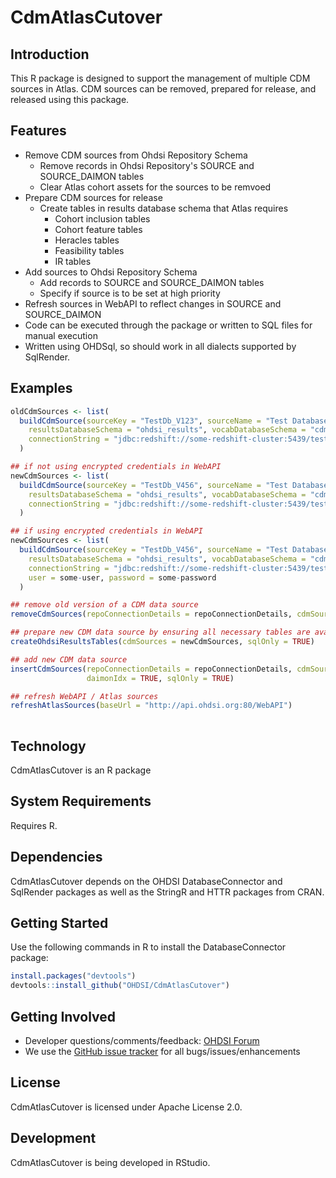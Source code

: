 # CdmAtlasCutover

## Introduction

This R package is designed to support the management of multiple CDM sources in Atlas. CDM sources can be removed, prepared for release, and released using this package.

## Features

- Remove CDM sources from Ohdsi Repository Schema
  - Remove records in Ohdsi Repository's SOURCE and SOURCE_DAIMON tables
  - Clear Atlas cohort assets for the sources to be remvoed
- Prepare CDM sources for release
  - Create tables in results database schema that Atlas requires
    - Cohort inclusion tables
    - Cohort feature tables
    - Heracles tables
    - Feasibility tables
    - IR tables
- Add sources to Ohdsi Repository Schema
  - Add records to SOURCE and SOURCE_DAIMON tables
  - Specify if source is to be set at high priority
- Refresh sources in WebAPI to reflect changes in SOURCE and SOURCE_DAIMON
- Code can be executed through the package or written to SQL files for manual execution
- Written using OHDSql, so should work in all dialects supported by SqlRender.

## Examples

```r
oldCdmSources <- list(
  buildCdmSource(sourceKey = "TestDb_V123", sourceName = "Test Database v123", dbms = "redshift", cdmDatabaseSchema = "cdm",
    resultsDatabaseSchema = "ohdsi_results", vocabDatabaseSchema = "cdm", priority = 1,
    connectionString = "jdbc:redshift://some-redshift-cluster:5439/testdb_v123?user=some-user&password=some-password")
  )

## if not using encrypted credentials in WebAPI  
newCdmSources <- list(
  buildCdmSource(sourceKey = "TestDb_V456", sourceName = "Test Database v456", dbms = "redshift", cdmDatabaseSchema = "cdm",
    resultsDatabaseSchema = "ohdsi_results", vocabDatabaseSchema = "cdm", priority = 1,
    connectionString = "jdbc:redshift://some-redshift-cluster:5439/testdb_v456?user=some-user&password=some-password")
  )

## if using encrypted credentials in WebAPI
newCdmSources <- list(
  buildCdmSource(sourceKey = "TestDb_V456", sourceName = "Test Database v456", dbms = "redshift", cdmDatabaseSchema = "cdm",
    resultsDatabaseSchema = "ohdsi_results", vocabDatabaseSchema = "cdm", priority = 1,
    connectionString = "jdbc:redshift://some-redshift-cluster:5439/testdb_v456"),
    user = some-user, password = some-password
  )

## remove old version of a CDM data source  
removeCdmSources(repoConnectionDetails = repoConnectionDetails, cdmSources = oldCdmSources, sqlOnly = TRUE)

## prepare new CDM data source by ensuring all necessary tables are available
createOhdsiResultsTables(cdmSources = newCdmSources, sqlOnly = TRUE)

## add new CDM data source
insertCdmSources(repoConnectionDetails = repoConnectionDetails, cdmSources = newCdmSources, sourceIdx = TRUE, 
                 daimonIdx = TRUE, sqlOnly = TRUE)

## refresh WebAPI / Atlas sources
refreshAtlasSources(baseUrl = "http://api.ohdsi.org:80/WebAPI")
  
```

## Technology

CdmAtlasCutover is an R package

## System Requirements

Requires R. 

## Dependencies

CdmAtlasCutover depends on the OHDSI DatabaseConnector and SqlRender packages as well as the StringR and HTTR packages from CRAN.

## Getting Started

Use the following commands in R to install the DatabaseConnector package:

  ```r
  install.packages("devtools")
  devtools::install_github("OHDSI/CdmAtlasCutover")
  ```

## Getting Involved

* Developer questions/comments/feedback: <a href="http://forums.ohdsi.org/c/developers">OHDSI Forum</a>
* We use the <a href="../../issues">GitHub issue tracker</a> for all bugs/issues/enhancements

## License

CdmAtlasCutover is licensed under Apache License 2.0.

## Development

CdmAtlasCutover is being developed in RStudio.